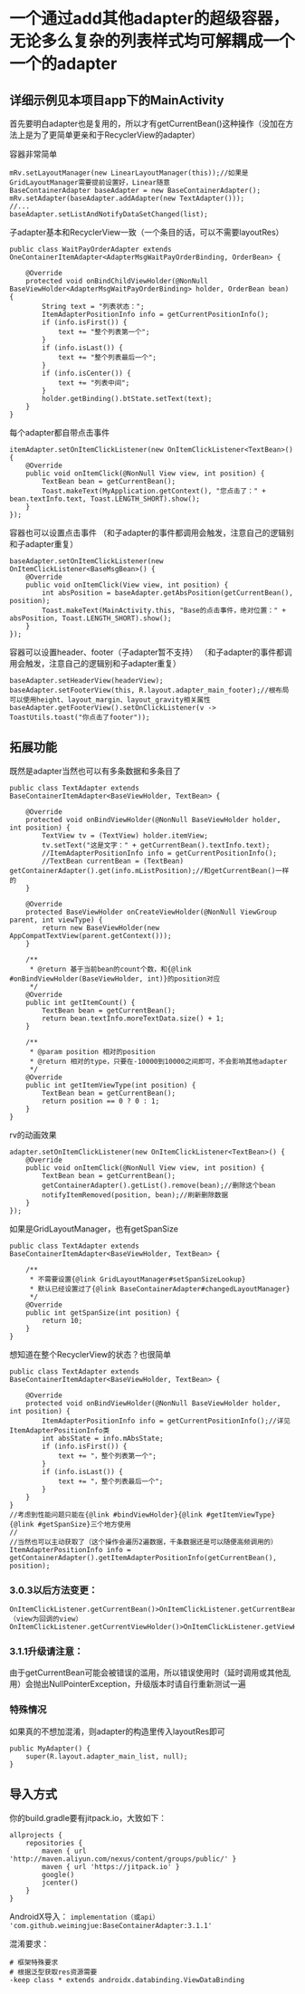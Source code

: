 # 一个通过add其他adapter的超级容器，无论多么复杂的列表样式均可解耦成一个一个的adapter

## 详细示例见本项目app下的MainActivity

首先要明白adapter也是复用的，所以才有getCurrentBean()这种操作（没加在方法上是为了更简单更亲和于RecyclerView的adapter）

容器非常简单
```
mRv.setLayoutManager(new LinearLayoutManager(this));//如果是GridLayoutManager需要提前设置好，Linear随意
BaseContainerAdapter baseAdapter = new BaseContainerAdapter();
mRv.setAdapter(baseAdapter.addAdapter(new TextAdapter()));
//...
baseAdapter.setListAndNotifyDataSetChanged(list);
```
子adapter基本和RecyclerView一致（一个条目的话，可以不需要layoutRes）
```
public class WaitPayOrderAdapter extends OneContainerItemAdapter<AdapterMsgWaitPayOrderBinding, OrderBean> {

    @Override
    protected void onBindChildViewHolder(@NonNull BaseViewHolder<AdapterMsgWaitPayOrderBinding> holder, OrderBean bean) {
        String text = "列表状态：";
        ItemAdapterPositionInfo info = getCurrentPositionInfo();
        if (info.isFirst()) {
            text += "整个列表第一个";
        }
        if (info.isLast()) {
            text += "整个列表最后一个";
        }
        if (info.isCenter()) {
            text += "列表中间";
        }
        holder.getBinding().btState.setText(text);
    }
}
```
每个adapter都自带点击事件
```
itemAdapter.setOnItemClickListener(new OnItemClickListener<TextBean>() {
    @Override
    public void onItemClick(@NonNull View view, int position) {
        TextBean bean = getCurrentBean();
        Toast.makeText(MyApplication.getContext(), "您点击了：" + bean.textInfo.text, Toast.LENGTH_SHORT).show();
    }
});
```
容器也可以设置点击事件
（和子adapter的事件都调用会触发，注意自己的逻辑别和子adapter重复）
```
baseAdapter.setOnItemClickListener(new OnItemClickListener<BaseMsgBean>() {
    @Override
    public void onItemClick(View view, int position) {
        int absPosition = baseAdapter.getAbsPosition(getCurrentBean(), position);
        Toast.makeText(MainActivity.this, "Base的点击事件，绝对位置：" + absPosition, Toast.LENGTH_SHORT).show();
    }
});
```
容器可以设置header、footer（子adapter暂不支持）
（和子adapter的事件都调用会触发，注意自己的逻辑别和子adapter重复）
```
baseAdapter.setHeaderView(headerView);
baseAdapter.setFooterView(this, R.layout.adapter_main_footer);//根布局可以使用height、layout_margin、layout_gravity相关属性
baseAdapter.getFooterView().setOnClickListener(v -> ToastUtils.toast("你点击了footer"));
```
## 拓展功能
既然是adapter当然也可以有多条数据和多条目了
```
public class TextAdapter extends BaseContainerItemAdapter<BaseViewHolder, TextBean> {

    @Override
    protected void onBindViewHolder(@NonNull BaseViewHolder holder, int position) {
        TextView tv = (TextView) holder.itemView;
        tv.setText("这是文字：" + getCurrentBean().textInfo.text);
        //ItemAdapterPositionInfo info = getCurrentPositionInfo();
        //TextBean currentBean = (TextBean) getContainerAdapter().get(info.mListPosition);//和getCurrentBean()一样的
    }

    @Override
    protected BaseViewHolder onCreateViewHolder(@NonNull ViewGroup parent, int viewType) {
        return new BaseViewHolder(new AppCompatTextView(parent.getContext()));
    }

    /**
     * @return 基于当前bean的count个数，和{@link #onBindViewHolder(BaseViewHolder, int)}的position对应
     */
    @Override
    public int getItemCount() {
        TextBean bean = getCurrentBean();
        return bean.textInfo.moreTextData.size() + 1;
    }

    /**
     * @param position 相对的position
     * @return 相对的type，只要在-10000到10000之间即可，不会影响其他adapter
     */
    @Override
    public int getItemViewType(int position) {
        TextBean bean = getCurrentBean();
        return position == 0 ? 0 : 1;
    }
}
```
rv的动画效果
```
adapter.setOnItemClickListener(new OnItemClickListener<TextBean>() {
    @Override
    public void onItemClick(@NonNull View view, int position) {
        TextBean bean = getCurrentBean();
        getContainerAdapter().getList().remove(bean);//删除这个bean
        notifyItemRemoved(position, bean);//刷新删除数据
    }
});
```
如果是GridLayoutManager，也有getSpanSize
```
public class TextAdapter extends BaseContainerItemAdapter<BaseViewHolder, TextBean> {

    /**
     * 不需要设置{@link GridLayoutManager#setSpanSizeLookup}
     * 默认已经设置过了{@link BaseContainerAdapter#changedLayoutManager}
     */
    @Override
    public int getSpanSize(int position) {
        return 10;
    }
}
```
想知道在整个RecyclerView的状态？也很简单
```
public class TextAdapter extends BaseContainerItemAdapter<BaseViewHolder, TextBean> {

    @Override
    protected void onBindViewHolder(@NonNull BaseViewHolder holder, int position) {
        ItemAdapterPositionInfo info = getCurrentPositionInfo();//详见ItemAdapterPositionInfo类
        int absState = info.mAbsState;
        if (info.isFirst()) {
            text += "，整个列表第一个";
        }
        if (info.isLast()) {
            text += "，整个列表最后一个";
        }
    }
}
//考虑到性能问题只能在{@link #bindViewHolder}{@link #getItemViewType}{@link #getSpanSize}三个地方使用
//
//当然也可以主动获取了（这个操作会遍历2遍数据，千条数据还是可以随便高频调用的）
ItemAdapterPositionInfo info = getContainerAdapter().getItemAdapterPositionInfo(getCurrentBean(), position);
```

### 3.0.3以后方法变更：
```
OnItemClickListener.getCurrentBean()>OnItemClickListener.getCurrentBean(view)（view为回调的view）
OnItemClickListener.getCurrentViewHolder()>OnItemClickListener.getViewHolder(view)
```
### 3.1.1升级请注意：

由于getCurrentBean可能会被错误的滥用，所以错误使用时（延时调用或其他乱用）会抛出NullPointerException，升级版本时请自行重新测试一遍

### 特殊情况
如果真的不想加混淆，则adapter的构造里传入layoutRes即可
```
public MyAdapter() {
    super(R.layout.adapter_main_list, null);
}
```

## 导入方式
你的build.gradle要有jitpack.io，大致如下：
```
allprojects {
    repositories {
        maven { url 'http://maven.aliyun.com/nexus/content/groups/public/' }
        maven { url 'https://jitpack.io' }
        google()
        jcenter()
    }
}
```
AndroidX导入：
`implementation（或api） 'com.github.weimingjue:BaseContainerAdapter:3.1.1'`

混淆要求：
```
# 框架特殊要求
# 根据泛型获取res资源需要
-keep class * extends androidx.databinding.ViewDataBinding
```

